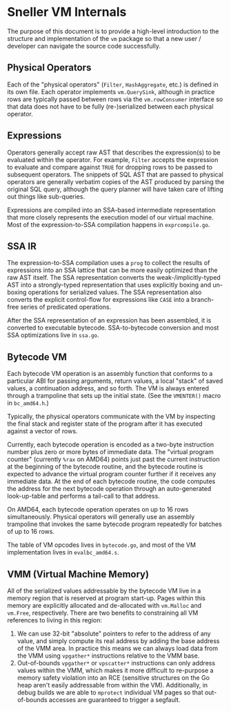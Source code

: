 # Sneller VM Internals

The purpose of this document is to provide a high-level introduction
to the structure and implementation of the `vm` package
so that a new user / developer can navigate the source code successfully.

## Physical Operators

Each of the "physical operators" (`Filter`, `HashAggregate`, etc.)
is defined in its own file. Each operator implements `vm.QuerySink`,
although in practice rows are typically passed between rows via
the `vm.rowConsumer` interface so that data does not have to be
fully (re-)serialized between each physical operator.

## Expressions

Operators generally accept raw AST that describes the
expression(s) to be evaluated within the operator.
For example, `Filter` accepts the expression to evaluate
and compare against `TRUE` for dropping rows to be passed
to subsequent operators. The snippets of SQL AST that
are passed to physical operators are generally verbatim
copies of the AST produced by parsing the original SQL query,
although the query planner will have taken care of lifting out
things like sub-queries.

Expressions are compiled into an SSA-based intermediate
representation that more closely represents the execution
model of our virtual machine. Most of the expression-to-SSA
compilation happens in `exprcompile.go`.

## SSA IR

The expression-to-SSA compilation uses a `prog` to collect
the results of expressions into an SSA lattice that can be
more easily optimized than the raw AST itself.
The SSA representation converts the weak-/implicitly-typed
AST into a strongly-typed representation that uses explicitly
boxing and un-boxing operations for serialized values.
The SSA representation also converts the explicit control-flow
for expressions like `CASE` into a branch-free series of
predicated operations.

After the SSA representation of an expression has been
assembled, it is converted to executable bytecode.
SSA-to-bytecode conversion and most SSA optimizations
live in `ssa.go`.

## Bytecode VM

Each bytecode VM operation is an assembly function that
conforms to a particular ABI for passing arguments, return values,
a local "stack" of saved values, a continuation address, and so forth.
The VM is always entered through a trampoline that sets up the initial
state. (See the `VMENTER()` macro in `bc_amd64.h`.)

Typically, the physical operators communicate with the VM
by inspecting the final stack and register state of the
program after it has executed against a vector of rows.

Currently, each bytecode operation is encoded as a two-byte instruction number
plus zero or more bytes of immediate data. The "virtual program counter"
(currently `%rax` on AMD64) points just past the current instruction at the
beginning of the bytecode routine, and the bytecode routine is expected to
advance the virtual program counter further if it receives any immediate data.
At the end of each bytecode routine, the code computes the address for the next
bytecode operation through an auto-generated look-up-table and performs a tail-call
to that address.

On AMD64, each bytecode operation operates on up to 16 rows simultaneously.
Physical operators will generally use an assembly trampoline that invokes the
same bytecode program repeatedly for batches of up to 16 rows.

The table of VM opcodes lives in `bytecode.go`,
and most of the VM implementation lives in `evalbc_amd64.s`.

## VMM (Virtual Machine Memory)

All of the serialized values addressable by the bytecode VM
live in a memory region that is reserved at program start-up.
Pages within this memory are explicitly allocated and de-allocated
with `vm.Malloc` and `vm.Free`, respectively.
There are two benefits to constraining all VM references to
living in this region:

 1. We can use 32-bit "absolute" pointers to refer to
 the address of any value, and simply compute its real
 address by adding the base address of the VMM area.
 In practice this means we can always load data from the VMM
 using `vpgather*` instructions relative to the VMM base.
 2. Out-of-bounds `vpgather*` or `vpscatter*` instructions can
 only address values within the VMM, which makes it more difficult
 to re-purpose a memory safety violation into an RCE (sensitive structures
 on the Go heap aren't easily addressable from within the VM).
 Additionally, in debug builds we are able to `mprotect` individual VM
 pages so that out-of-bounds accesses are guaranteed to trigger a segfault.

